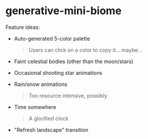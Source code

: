# generative-mini-biome

Feature ideas: 
- Auto-generated 5-color palette 
  > Users can click on a color to copy it... maybe... 
  
- Faint celestial bodies (other than the moon/stars)
- Occasional shooting star animations 
- Rain/snow animations 
  > Too resource intensive, possibly
- Time somewhere 
  > A glorified clock 
 - "Refresh landscape" transition 
